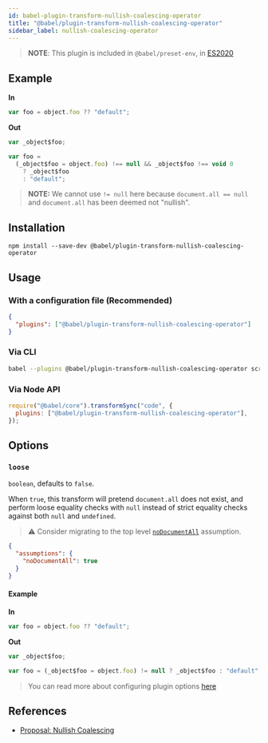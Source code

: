 ```yaml
---
id: babel-plugin-transform-nullish-coalescing-operator
title: "@babel/plugin-transform-nullish-coalescing-operator"
sidebar_label: nullish-coalescing-operator
---
```


> **NOTE**: This plugin is included in `@babel/preset-env`, in [ES2020](https://github.com/tc39/proposals/blob/master/finished-proposals.md)

## Example

**In**

```js title="JavaScript"
var foo = object.foo ?? "default";
```

**Out**

```js title="JavaScript"
var _object$foo;

var foo =
  (_object$foo = object.foo) !== null && _object$foo !== void 0
    ? _object$foo
    : "default";
```

> **NOTE:** We cannot use `!= null` here because `document.all == null` and
> `document.all` has been deemed not "nullish".

## Installation

```shell npm2yarn
npm install --save-dev @babel/plugin-transform-nullish-coalescing-operator
```

## Usage

### With a configuration file (Recommended)

```json title="babel.config.json"
{
  "plugins": ["@babel/plugin-transform-nullish-coalescing-operator"]
}
```

### Via CLI

```sh title="Shell"
babel --plugins @babel/plugin-transform-nullish-coalescing-operator script.js
```

### Via Node API

```js title="JavaScript"
require("@babel/core").transformSync("code", {
  plugins: ["@babel/plugin-transform-nullish-coalescing-operator"],
});
```

## Options

### `loose`

`boolean`, defaults to `false`.

When `true`, this transform will pretend `document.all` does not exist,
and perform loose equality checks with `null` instead of strict equality checks
against both `null` and `undefined`.

> ⚠️ Consider migrating to the top level [`noDocumentAll`](assumptions.md#nodocumentall) assumption.

```json title="babel.config.json"
{
  "assumptions": {
    "noDocumentAll": true
  }
}
```

#### Example

**In**

```js title="JavaScript"
var foo = object.foo ?? "default";
```

**Out**

```js title="JavaScript"
var _object$foo;

var foo = (_object$foo = object.foo) != null ? _object$foo : "default";
```

> You can read more about configuring plugin options [here](https://babeljs.io/docs/en/plugins#plugin-options)

## References

- [Proposal: Nullish Coalescing](https://github.com/tc39-transfer/proposal-nullish-coalescing)

